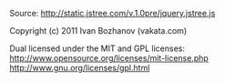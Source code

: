Source: http://static.jstree.com/v.1.0pre/jquery.jstree.js

Copyright (c) 2011 Ivan Bozhanov (vakata.com)

Dual licensed under the MIT and GPL licenses:
  http://www.opensource.org/licenses/mit-license.php
  http://www.gnu.org/licenses/gpl.html

